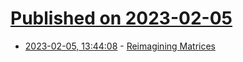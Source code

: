 # [Published on 2023-02-05](index.md)

* [2023-02-05, 13:44:08](https://news.ycombinator.com/item?id=34664826) - [Reimagining Matrices](http://conal.net/blog/posts/reimagining-matrices)
